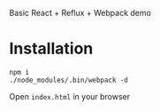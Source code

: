Basic React + Reflux + Webpack demo

Installation
===

`npm i`  
`./node_modules/.bin/webpack -d`

Open `index.html` in your browser
